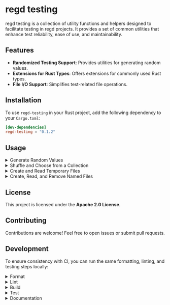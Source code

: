# regd testing

regd testing is a collection of utility functions and helpers designed to facilitate testing in regd projects. It provides a set of common utilities that enhance test reliability, ease of use, and maintainability.

## Features

- **Randomized Testing Support**: Provides utilities for generating random values.
- **Extensions for Rust Types**: Offers extensions for commonly used Rust types.
- **File I/O Support**: Simplifies test-related file operations.

## Installation

To use `regd-testing` in your Rust project, add the following dependency to your `Cargo.toml`:

```toml
[dev-dependencies]
regd-testing = "0.1.2"
```

## Usage

<details>
<summary>Generate Random Values</summary>

```rust
use regd_testing::rand;

fn main() {
    let x: u32 = rand::generate();
    println!("Generated random value: {}", x);

    let y: i32 = rand::generate_range(-10..10);
    println!("Generated value in range: {}", y);

    let z: String = rand::generate_alphanumeric(16);
    println!("Generated alphanumeric string: {}", z);
}
```

</details>

<details>
<summary>Shuffle and Choose from a Collection</summary>

```rust
use regd_testing::prelude::*;

fn main() {
    let mut xs = [1, 2, 3, 4, 5];
    xs.shuffle();
    println!("Shuffled: {:?}", xs);

    if let Some(x) = xs.choose() {
        println!("Randomly chosen: {}", x);
    }

    if let Some(x) = xs.choose_mut() {
        *x = 99;
        println!("Modified chosen value: {}", x);
    }
}
```

</details>

<details>
<summary>Create and Read Temporary Files</summary>

```rust
use std::fs;

use regd_testing::io;

fn main() {
    let file = io::try_new_tempfile("temporary content")
        .expect("should succeed in creating a temporary file");

    let path = file.path();
    println!("Temp file path: {:?}", path);

    let contents = fs::read_to_string(path)
        .expect("should read file content");
    assert_eq!(contents, "temporary content");
}
```

</details>

<details>
<summary>Create, Read, and Remove Named Files</summary>

```rust
use std::fs;
use std::io::{self, Read};

use regd_testing::io as regd_testing_io;

fn main() {
    let file = regd_testing_io::try_new_file("test.txt", "hello world")
        .expect("should be able to create file");

    let mut contents = String::new();
    io::BufReader::new(file)
        .read_to_string(&mut contents)
        .expect("should be able to read the file");
    assert_eq!(contents, "hello world");
    println!("Read from file: {}", contents);

    io::try_remove_file("test.txt")
        .expect("should remove file successfully");

    let bad_filename = regd_testing::rand::generate_badfile(12);
    assert!(fs::metadata(&bad_filename).is_err());
    println!("Generated fake filename: {}", bad_filename);
}
```

</details>

## License

This project is licensed under the **Apache 2.0 License**.

## Contributing

Contributions are welcome! Feel free to open issues or submit pull requests.

## Development

To ensure consistency with CI, you can run the same formatting, linting, and testing steps locally:

<details>
<summary>Format</summary>

```bash
# Check formatting only (does not apply changes)
cargo fmt -- --check
# Automatically fix formatting issues
cargo fmt
```

</details>

<details>
<summary>Lint</summary>

```bash
cargo clippy --all-targets --all-features -- -D warnings
```

</details>

<details>
<summary>Build</summary>

```bash
cargo build
```

</details>

<details>
<summary>Test</summary>

```bash
cargo test --verbose
```

</details>

<details>
<summary>Documentation</summary>

```bash
cargo doc
```

<details>
